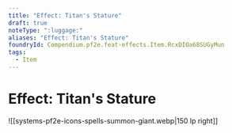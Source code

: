 ```yaml
---
title: "Effect: Titan's Stature"
draft: true
noteType: ":luggage:"
aliases: "Effect: Titan's Stature"
foundryId: Compendium.pf2e.feat-effects.Item.RcxDIOa68SUGyMun
tags:
  - Item
---
```


# Effect: Titan's Stature
![[systems-pf2e-icons-spells-summon-giant.webp|150 lp right]]
